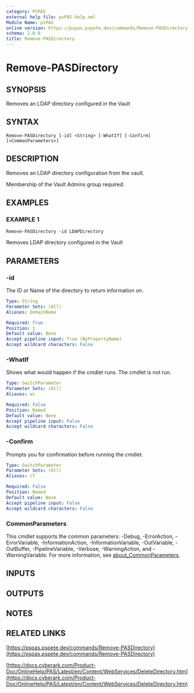 ```yaml
---
category: PSPAS
external help file: psPAS-help.xml
Module Name: psPAS
online version: https://pspas.pspete.dev/commands/Remove-PASDirectory
schema: 2.0.0
title: Remove-PASDirectory
---
```


# Remove-PASDirectory

## SYNOPSIS
Removes an LDAP directory configured in the Vault

## SYNTAX

```
Remove-PASDirectory [-id] <String> [-WhatIf] [-Confirm] [<CommonParameters>]
```

## DESCRIPTION
Removes an LDAP directory configuration from the vault.

Membership of the Vault Admins group required.

## EXAMPLES

### EXAMPLE 1
```
Remove-PASDirectory -id LDAPDirectory
```

Removes LDAP directory configured in the Vault

## PARAMETERS

### -id
The ID or Name of the directory to return information on.

```yaml
Type: String
Parameter Sets: (All)
Aliases: DomainName

Required: True
Position: 1
Default value: None
Accept pipeline input: True (ByPropertyName)
Accept wildcard characters: False
```

### -WhatIf
Shows what would happen if the cmdlet runs.
The cmdlet is not run.

```yaml
Type: SwitchParameter
Parameter Sets: (All)
Aliases: wi

Required: False
Position: Named
Default value: None
Accept pipeline input: False
Accept wildcard characters: False
```

### -Confirm
Prompts you for confirmation before running the cmdlet.

```yaml
Type: SwitchParameter
Parameter Sets: (All)
Aliases: cf

Required: False
Position: Named
Default value: None
Accept pipeline input: False
Accept wildcard characters: False
```

### CommonParameters
This cmdlet supports the common parameters: -Debug, -ErrorAction, -ErrorVariable, -InformationAction, -InformationVariable, -OutVariable, -OutBuffer, -PipelineVariable, -Verbose, -WarningAction, and -WarningVariable. For more information, see [about_CommonParameters](http://go.microsoft.com/fwlink/?LinkID=113216).

## INPUTS

## OUTPUTS

## NOTES

## RELATED LINKS

[https://pspas.pspete.dev/commands/Remove-PASDirectory](https://pspas.pspete.dev/commands/Remove-PASDirectory)

[https://docs.cyberark.com/Product-Doc/OnlineHelp/PAS/Latest/en/Content/WebServices/DeleteDirectory.htm](https://docs.cyberark.com/Product-Doc/OnlineHelp/PAS/Latest/en/Content/WebServices/DeleteDirectory.htm)
